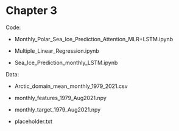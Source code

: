 # Chapter 3

Code:

- Monthly_Polar_Sea_Ice_Prediction_Attention_MLR+LSTM.ipynb

- Multiple_Linear_Regression.ipynb

- Sea_Ice_Prediction_monthly_LSTM.ipynb

Data:

- Arctic_domain_mean_monthly_1979_2021.csv

- monthly_features_1979_Aug2021.npy

- monthly_target_1979_Aug2021.npy

- placeholder.txt

